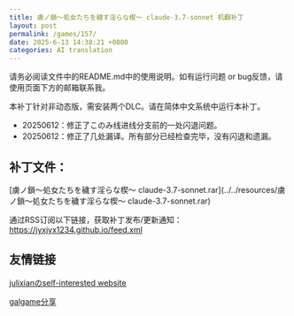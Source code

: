 ```yaml
---
title: 虜ノ鎖～処女たちを穢す淫らな楔～ claude-3.7-sonnet 机翻补丁
layout: post
permalink: /games/157/
date: 2025-6-13 14:38:21 +0800
categories: AI translation
---
```



请务必阅读文件中的README.md中的使用说明。如有运行问题 or bug反馈，请使用页面下方的邮箱联系我。

本补丁针对非动态版，需安装两个DLC。请在简体中文系统中运行本补丁。
- 20250612：修正了このみ线进线分支前的一处闪退问题。
-  20250612：修正了几处漏译。所有部分已经检查完毕，没有闪退和遗漏。

## 补丁文件：

[虜ノ鎖～処女たちを穢す淫らな楔～ claude-3.7-sonnet.rar](../../resources/虜ノ鎖～処女たちを穢す淫らな楔～ claude-3.7-sonnet.rar)

 

通过RSS订阅以下链接，获取补丁发布/更新通知：https://jyxjyx1234.github.io/feed.xml

## 友情链接

[julixianのself-interested website](https://julixian-siw.worldsystem.top/) 

[galgame分享](https://t.me/galgpt)